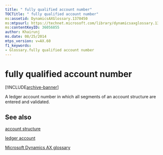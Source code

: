 ```yaml
---
title: " fully qualified account number"
TOCTitle: " fully qualified account number"
ms:assetid: DynamicsAXGlossary.1370450
ms:mtpsurl: https://technet.microsoft.com/library/dynamicsaxglossary.1370450(v=AX.60)
ms:contentKeyID: 36056855
author: Khairunj
ms.date: 08/25/2014
mtps_version: v=AX.60
f1_keywords:
- Glossary.fully qualified account number
---
```


# fully qualified account number


[!INCLUDE[archive-banner](includes/archive-banner.md)]

A ledger account number in which all segments of an account structure are entered and validated.

## See also

[account structure](account-structure.md)

[ledger account](ledger-account.md)

[Microsoft Dynamics AX glossary](glossary/microsoft-dynamics-ax-glossary.md)

  


